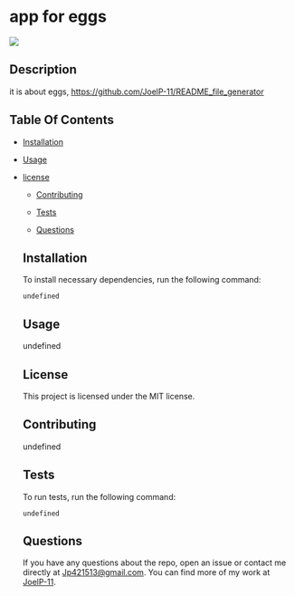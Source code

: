 # app for eggs
  ![](https://img.shields.io/badge/license-MIT-blue.svg)
  
  ## Description

  it is about eggs, https://github.com/JoelP-11/README_file_generator
  

  ## Table Of Contents

  * [Installation](#installation)

  * [Usage](#usage)
  
* [license](#license)

  * [Contributing](#contributing)

  * [Tests](#tests)

  * [Questions](#questions)

  ## Installation

  To install necessary dependencies, run the following command:

  ```
  undefined
  ```

  ## Usage

  undefined

  ## License
    
    This project is licensed under the MIT license.

  ## Contributing

  undefined

  ## Tests

  To run tests, run the following command:

  ```
  undefined
  ```

  ## Questions

  If you have any questions about the repo, open an issue or contact me directly at Jp421513@gmail.com. You can find more of my work at [JoelP-11](https://github.com/JoelP-11/).

